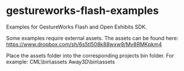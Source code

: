 gestureworks-flash-examples
===========================

Examples for GestureWorks Flash and Open Exhibits SDK. 

Some examples require external assets. The assets can be found here:
https://www.dropbox.com/sh/6s5tl508k88wxw9/Mv8RMKpkm4

Place the assets folder into the corresponding projects bin folder. For example:
CML\bin\assets
Away3D\bin\assets